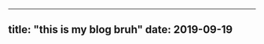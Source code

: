 -----------------------------
title: "this is my blog bruh"
date: 2019-09-19
-----------------------------
